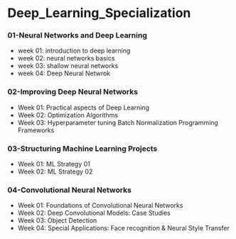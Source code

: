 # Deep_Learning_Specialization

### 01-Neural Networks and Deep Learning
* week 01: introduction to deep learning
* week 02: neural networks basics
* week 03: shallow neural networks
* week 04: Deep Neural Netwrok


### 02-Improving Deep Neural Networks
* Week 01: Practical aspects of Deep Learning
* Week 02: Optimization Algorithms
* Week 03: Hyperparameter tuning Batch Normalization Programming Frameworks


### 03-Structuring Machine Learning Projects
* Week 01: ML Strategy 01 
* Week 02: ML Strategy 02


### 04-Convolutional Neural Networks
* Week 01: Foundations of Convolutional Neural Networks
* Week 02: Deep Convolutional Models: Case Studies     
* Week 03: Object Detection 
* Week 04: Special Applications: Face recognition & Neural Style Transfer
